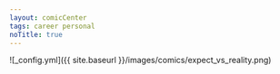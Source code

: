 ```yaml
---
layout: comicCenter
tags: career personal
noTitle: true
---
```


![_config.yml]({{ site.baseurl }}/images/comics/expect_vs_reality.png)
